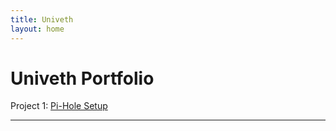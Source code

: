 ```yaml
---
title: Univeth
layout: home
---
```


<h1>Univeth Portfolio</h1>

Project 1: [Pi-Hole Setup](https://univ3th.github.io/PlexMediaServer.html)




----

